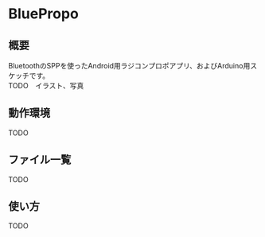 BluePropo
=========

## 概要
BluetoothのSPPを使ったAndroid用ラジコンプロポアプリ、およびArduino用スケッチです。  
TODO　イラスト、写真
## 動作環境
TODO
## ファイル一覧
TODO
## 使い方
TODO

